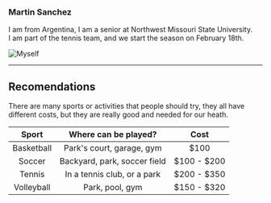 ### Martin Sanchez

I am from Argentina, I am a senior at Northwest Missouri State University.<br>
I am part of the tennis team, and we start the season on February 18th.<br>

![Myself](https://user-images.githubusercontent.com/78869553/152177119-a8ceb3cd-1e87-4920-a6ad-497d73dc98ba.jpg)


-----

## Recomendations

There are many sports or activities that people should try, they all have different costs, but they are really good and needed for our heath.

|Sport   |     Where can be played?     |  Cost |
|:----------:|:-------------:|:------:|
| Basketball |  Park's court, garage, gym | $100 |
| Soccer |  Backyard, park, soccer field   |   $100 - $200 |
| Tennis | In a tennis club, or a park |    $200 - $350 |
| Volleyball | Park, pool, gym |    $150 - $320 |


